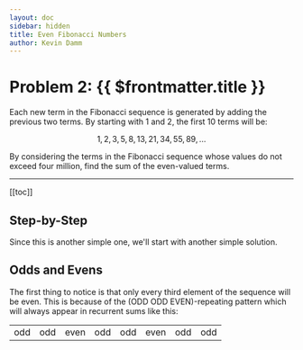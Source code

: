 ```yaml
---
layout: doc
sidebar: hidden
title: Even Fibonacci Numbers
author: Kevin Damm
---
```


# Problem 2: {{ $frontmatter.title }}

<project-euler-problem>

Each new term in the Fibonacci sequence is generated by adding the previous
two terms.  By starting with $1$ and $2$, the first $10$ terms will be:

$$ 1, 2, 3, 5, 8, 13, 21, 34, 55, 89, \dots $$

By considering the terms in the Fibonacci sequence whose values do not exceed
four million, find the sum of the even-valued terms.

</project-euler-problem>

---

[[toc]]

## Step-by-Step

Since this is another simple one, we'll start with another simple solution.

<!-- TODO number counting component -->


## Odds and Evens

The first thing to notice is that only every third element of the sequence will
be even.  This is because of the (ODD ODD EVEN)-repeating pattern which will
always appear in recurrent sums like this:

<table><tbody><tr>
<td>odd</td><td>odd</td><td>even</td><td>odd</td><td>odd</td><td>even</td><td>odd</td><td>odd</td>
</tr></tbody></table>

